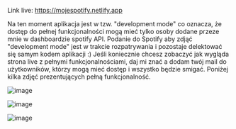Link live: https://mojespotify.netlify.app

Na ten moment aplikacja jest w tzw. "development mode" co oznacza, że dostęp do pełnej funkcjonalności mogą mieć tylko osoby dodane przeze mnie w dashboardzie spotify API. Podanie do Spotify aby zdjąć "development mode" jest w trakcie rozpatrywania i pozostaje delektować się samym kodem aplikacji :) Jeśli koniecznie chcesz zobaczyć jak wygląda strona live z pełnymi funkcjonalnościami, daj mi znać a dodam twój mail do użytkowników, którzy mogą mieć dostęp i wszystko będzie smigać. Poniżej kilka zdjęć prezentujących pełną funkcjonalność.

![image](https://github.com/karolbialuk/spotify/assets/49475050/374ec000-2356-495d-8254-3767d60c2f51)


![image](https://github.com/karolbialuk/spotify/assets/49475050/fe311ac5-7a7e-479b-b86b-46519c5a5323)


![image](https://github.com/karolbialuk/spotify/assets/49475050/46f20205-0cc6-4fd9-8c0f-e0ddd5aaca7a)


